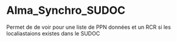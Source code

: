 # Alma_Synchro_SUDOC
Permet de de voir pour une liste de PPN données et un RCR si les localiastaions existes dans le SUDOC
